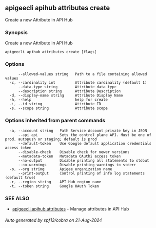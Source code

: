 ## apigeecli apihub attributes create

Create a new Attribute in API Hub

### Synopsis

Create a new Attribute in API Hub

```
apigeecli apihub attributes create [flags]
```

### Options

```
      --allowed-values string   Path to a file containing allowed values
  -c, --cardinality int         Attribute cardinality (default 1)
      --data-type string        Attribute data type
      --description string      Attribute Description
  -d, --display-name string     Attribute Display Name
  -h, --help                    help for create
  -i, --id string               Attribute ID
  -s, --scope string            Attribute scope
```

### Options inherited from parent commands

```
  -a, --account string   Path Service Account private key in JSON
      --api api          Sets the control plane API. Must be one of prod, autopush or staging; default is prod
      --default-token    Use Google default application credentials access token
      --disable-check    Disable check for newer versions
      --metadata-token   Metadata OAuth2 access token
      --no-output        Disable printing all statements to stdout
      --no-warnings      Disable printing warnings to stderr
  -o, --org string       Apigee organization name
      --print-output     Control printing of info log statements (default true)
  -r, --region string    API Hub region name
  -t, --token string     Google OAuth Token
```

### SEE ALSO

* [apigeecli apihub attributes](apigeecli_apihub_attributes.md)	 - Manage attributes in API Hub

###### Auto generated by spf13/cobra on 21-Aug-2024
